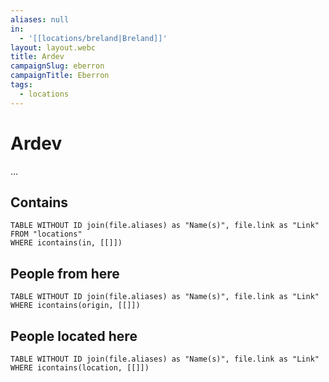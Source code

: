 ```yaml
---
aliases: null
in:
  - '[[locations/breland|Breland]]'
layout: layout.webc
title: Ardev
campaignSlug: eberron
campaignTitle: Eberron
tags:
  - locations
---
```

# Ardev

...

## Contains
```dataview
TABLE WITHOUT ID join(file.aliases) as "Name(s)", file.link as "Link"
FROM "locations"
WHERE icontains(in, [[]])
```

## People from here

```dataview
TABLE WITHOUT ID join(file.aliases) as "Name(s)", file.link as "Link"
WHERE icontains(origin, [[]])
```

## People located here

```dataview
TABLE WITHOUT ID join(file.aliases) as "Name(s)", file.link as "Link"
WHERE icontains(location, [[]])
```
